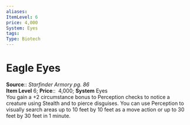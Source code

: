 ```yaml
---
aliases: 
ItemLevel: 6
price: 4,000
System: Eyes
tags: 
Type: Biotech
---
```


# Eagle Eyes

**Source**:: _Starfinder Armory pg. 86_  
**Item Level** 6;
**Price**::  4,000; **System** Eyes  
You gain a +2 circumstance bonus to Perception checks to notice a creature using Stealth and to pierce disguises. You can use Perception to visually search areas up to 10 feet by 10 feet as a move action or up to 30 feet by 30 feet in 1 minute.
